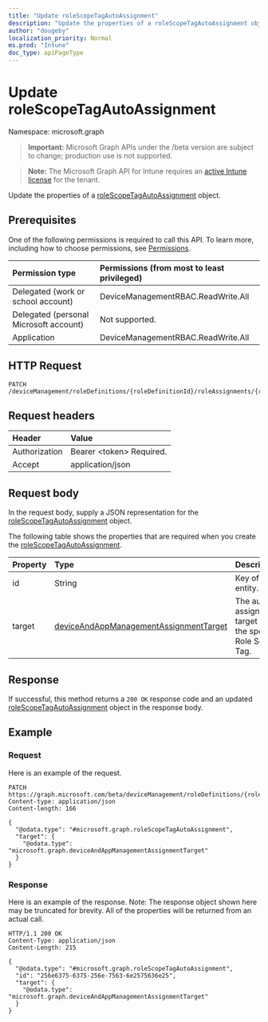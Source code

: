 ```yaml
---
title: "Update roleScopeTagAutoAssignment"
description: "Update the properties of a roleScopeTagAutoAssignment object."
author: "dougeby"
localization_priority: Normal
ms.prod: "Intune"
doc_type: apiPageType
---
```


# Update roleScopeTagAutoAssignment

Namespace: microsoft.graph

> **Important:** Microsoft Graph APIs under the /beta version are subject to change; production use is not supported.

> **Note:** The Microsoft Graph API for Intune requires an [active Intune license](https://go.microsoft.com/fwlink/?linkid=839381) for the tenant.

Update the properties of a [roleScopeTagAutoAssignment](../resources/intune-rbac-rolescopetagautoassignment.md) object.

## Prerequisites
One of the following permissions is required to call this API. To learn more, including how to choose permissions, see [Permissions](/graph/permissions-reference).

|Permission type|Permissions (from most to least privileged)|
|:---|:---|
|Delegated (work or school account)|DeviceManagementRBAC.ReadWrite.All|
|Delegated (personal Microsoft account)|Not supported.|
|Application|DeviceManagementRBAC.ReadWrite.All|

## HTTP Request
<!-- {
  "blockType": "ignored"
}
-->
``` http
PATCH /deviceManagement/roleDefinitions/{roleDefinitionId}/roleAssignments/{roleAssignmentId}/microsoft.graph.deviceAndAppManagementRoleAssignment/roleScopeTags/{roleScopeTagId}/assignments/{roleScopeTagAutoAssignmentId}
```

## Request headers
|Header|Value|
|:---|:---|
|Authorization|Bearer &lt;token&gt; Required.|
|Accept|application/json|

## Request body
In the request body, supply a JSON representation for the [roleScopeTagAutoAssignment](../resources/intune-rbac-rolescopetagautoassignment.md) object.

The following table shows the properties that are required when you create the [roleScopeTagAutoAssignment](../resources/intune-rbac-rolescopetagautoassignment.md).

|Property|Type|Description|
|:---|:---|:---|
|id|String|Key of the entity.|
|target|[deviceAndAppManagementAssignmentTarget](../resources/intune-shared-deviceandappmanagementassignmenttarget.md)|The auto-assignment target for the specific Role Scope Tag.|



## Response
If successful, this method returns a `200 OK` response code and an updated [roleScopeTagAutoAssignment](../resources/intune-rbac-rolescopetagautoassignment.md) object in the response body.

## Example

### Request
Here is an example of the request.
``` http
PATCH https://graph.microsoft.com/beta/deviceManagement/roleDefinitions/{roleDefinitionId}/roleAssignments/{roleAssignmentId}/microsoft.graph.deviceAndAppManagementRoleAssignment/roleScopeTags/{roleScopeTagId}/assignments/{roleScopeTagAutoAssignmentId}
Content-type: application/json
Content-length: 166

{
  "@odata.type": "#microsoft.graph.roleScopeTagAutoAssignment",
  "target": {
    "@odata.type": "microsoft.graph.deviceAndAppManagementAssignmentTarget"
  }
}
```

### Response
Here is an example of the response. Note: The response object shown here may be truncated for brevity. All of the properties will be returned from an actual call.
``` http
HTTP/1.1 200 OK
Content-Type: application/json
Content-Length: 215

{
  "@odata.type": "#microsoft.graph.roleScopeTagAutoAssignment",
  "id": "256e6375-6375-256e-7563-6e2575636e25",
  "target": {
    "@odata.type": "microsoft.graph.deviceAndAppManagementAssignmentTarget"
  }
}
```



